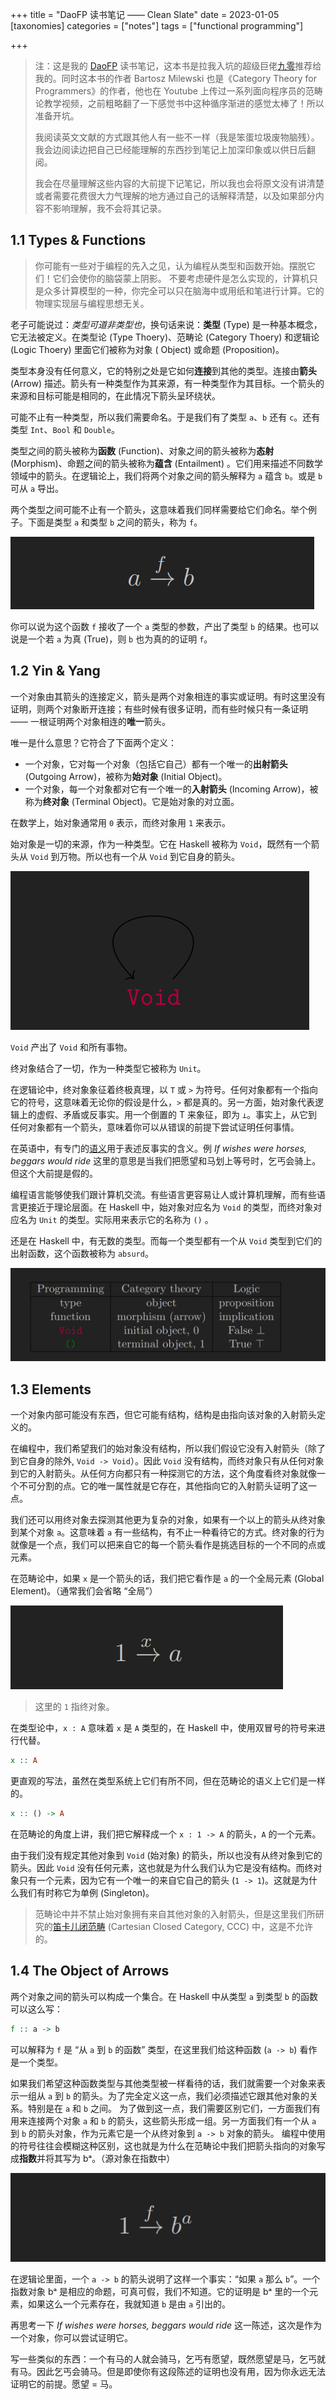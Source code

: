 +++
title = "DaoFP 读书笔记 —— Clean Slate"
date = 2023-01-05
[taxonomies]
categories = ["notes"]
tags = ["functional programming"]

+++

> 注：这是我的 [DaoFP](https://github.com/BartoszMilewski/DaoFP) 读书笔记，这本书是拉我入坑的超级巨佬[九零](https://github.com/a9032676)推荐给我的。同时这本书的作者 Bartosz Milewski
> 也是《Category Theory for Programmers》的作者，他也在 Youtube 上传过一系列面向程序员的范畴论教学视频，之前粗略翻了一下感觉书中这种循序渐进的感觉太棒了！所以准备开坑。
>
>我阅读英文文献的方式跟其他人有一些不一样（我是笨蛋垃圾废物脑残）。我会边阅读边把自己已经能理解的东西抄到笔记上加深印象或以供日后翻阅。
>
>我会在尽量理解这些内容的大前提下记笔记，所以我也会将原文没有讲清楚或者需要花费很大力气理解的地方通过自己的话解释清楚，以及如果部分内容不影响理解，我不会将其记录。

## 1.1 Types & Functions

> 你可能有一些对于编程的先入之见，认为编程从类型和函数开始。摆脱它们！它们会使你的脑袋蒙上阴影。
> 不要考虑硬件是怎么实现的，计算机只是众多计算模型的一种，你完全可以只在脑海中或用纸和笔进行计算。它的物理实现层与编程思想无关。

老子可能说过：*类型可道非类型也*，换句话来说：**类型** (Type) 是一种基本概念，它无法被定义。在类型论 (Type Thoery)、范畴论 (Category Thoery) 和逻辑论 (Logic Thoery) 里面它们被称为对象 (
Object) 或命题 (Proposition)。

类型本身没有任何意义，它的特别之处是它如何**连接**到其他的类型。连接由**箭头** (Arrow) 描述。箭头有一种类型作为其来源，有一种类型作为其目标。一个箭头的来源和目标可能是相同的，在此情况下箭头呈环绕状。

可能不止有一种类型，所以我们需要命名。于是我们有了类型 `a`、`b` 还有 `c`。还有类型 `Int`、`Bool` 和 `Double`。

类型之间的箭头被称为**函数** (Function)、对象之间的箭头被称为**态射** (Morphism)、命题之间的箭头被称为**蕴含** (Entailment)
。它们用来描述不同数学领域中的箭头。在逻辑论上，我们将两个对象之间的箭头解释为 `a` 蕴含 `b`。或是 `b` 可从 `a` 导出。

两个类型之间可能不止有一个箭头，这意味着我们同样需要给它们命名。举个例子。下面是类型 `a` 和类型 `b` 之间的箭头，称为 `f`。

![](01.png)

你可以说为这个函数 `f` 接收了一个 `a` 类型的参数，产出了类型 `b` 的结果。也可以说是一个若 `a` 为真 (True)，则 `b` 也为真的的证明 `f`。

## 1.2 Yin & Yang

一个对象由其箭头的连接定义，箭头是两个对象相连的事实或证明。有时这里没有证明，则两个对象断开连接；有些时候有很多证明，而有些时候只有一条证明 —— 一根证明两个对象相连的**唯一**箭头。

唯一是什么意思？它符合了下面两个定义：

- 一个对象，它对每一个对象（包括它自己）都有一个唯一的**出射箭头** (Outgoing Arrow)，被称为**始对象** (Initial Object)。
- 一个对象，每一个对象都对它有一个唯一的**入射箭头** (Incoming Arrow)，被称为**终对象** (Terminal Object)。它是始对象的对立面。

在数学上，始对象通常用 `0` 表示，而终对象用 `1` 来表示。

始对象是一切的来源，作为一种类型。它在 Haskell 被称为 `Void`，既然有一个箭头从 `Void` 到万物。所以也有一个从 `Void` 到它自身的箭头。

![](02.png)

`Void` 产出了 `Void` 和所有事物。

终对象结合了一切，作为一种类型它被称为 `Unit`。

在逻辑论中，终对象象征着终极真理，以 `T` 或 `>` 为符号。任何对象都有一个指向它的符号，这意味着无论你的假设是什么，`>` 都是真的。另一方面，始对象代表逻辑上的虚假、矛盾或反事实。用一个倒置的
T 来象征，即为 `⊥`。事实上，从它到任何对象都有一个箭头，意味着你可以从错误的前提下尝试证明任何事情。

在英语中，有专门的[语义](https://en.wikipedia.org/wiki/Counterfactual_conditional)用于表述反事实的含义。例 *If wishes were horses, beggars would ride*
这里的意思是当我们把愿望和马划上等号时，乞丐会骑上。但这个大前提是假的。

编程语言能够使我们跟计算机交流。有些语言更容易让人或计算机理解，而有些语言更接近于理论层面。在 Haskell 中，始对象对应名为 `Void` 的类型，而终对象对应名为 `Unit`
的类型。实际用来表示它的名称为 `()` 。

还是在 Haskell 中，有无数的类型。而每一个类型都有一个从 `Void` 类型到它们的出射函数，这个函数被称为 `absurd`。

![](03.png)

## 1.3 Elements

一个对象内部可能没有东西，但它可能有结构，结构是由指向该对象的入射箭头定义的。

在编程中，我们希望我们的始对象没有结构，所以我们假设它没有入射箭头（除了到它自身的除外, `Void -> Void`）。因此 `Void`
没有结构，而终对象只有从任何对象到它的入射箭头。从任何方向都只有一种探测它的方法，这个角度看终对象就像一个不可分割的点。它的唯一属性就是它存在，其他指向它的入射箭头证明了这一点。

我们还可以用终对象去探测其他更为复杂的对象，如果有一个以上的箭头从终对象到某个对象 `a`。这意味着 `a` 有一些结构，有不止一种看待它的方式。终对象的行为就像是一个点，我们可以把来自它的每一个箭头看作是挑选目标的一个不同的点或元素。

在范畴论中，如果 `x` 是一个箭头的话，我们把它看作是 `a` 的一个全局元素 (Global Element)。（通常我们会省略 “全局”）

![](04.png)

> 这里的 `1` 指终对象。

在类型论中，`x : A` 意味着 `x` 是 `A` 类型的，在 Haskell 中，使用双冒号的符号来进行代替。

```haskell
x :: A
```

更直观的写法，虽然在类型系统上它们有所不同，但在范畴论的语义上它们是一样的。

```haskell
x :: () -> A
```

在范畴论的角度上讲，我们把它解释成一个 `x : 1 -> A` 的箭头，`A` 的一个元素。

由于我们没有规定其他对象到 `Void` (始对象) 的箭头，所以也没有从终对象到它的箭头。因此 `Void`
没有任何元素，这也就是为什么我们认为它是没有结构。而终对象只有一个元素，因为它有一个唯一的来自它自己的箭头 (`1 -> 1`)。这就是为什么我们有时称它为单例 (Singleton)。

> 范畴论中并不禁止始对象拥有来自其他对象的入射箭头，但是这里我们所研究的[笛卡儿闭范畴](https://en.wikipedia.org/wiki/Cartesian_closed_category) (Cartesian Closed Category, CCC) 中，这是不允许的。

## 1.4 The Object of Arrows

两个对象之间的箭头可以构成一个集合。在 Haskell 中从类型 `a` 到类型 `b` 的函数可以这么写：

```haskell
f :: a -> b
```

可以解释为 `f` 是 “从 `a` 到 `b` 的函数” 类型，在这里我们给这种函数 (`a -> b`) 看作是一个类型。

如果我们希望这种函数类型与其他类型被一样看待的话，我们就需要一个对象来表示一组从 `a` 到 `b` 的箭头。为了完全定义这一点，我们必须描述它跟其他对象的关系。特别是在 `a` 和 `b` 之间。
为了做到这一点，我们需要区别它们，一方面我们有用来连接两个对象 `a` 和 `b` 的箭头，这些箭头形成一组。另一方面我们有一个从 `a` 到 `b` 的箭头对象，作为元素它是一个从终对象到 `a -> b`
对象的箭头。
编程中使用的符号往往会模糊这种区别，这也就是为什么在范畴论中我们把箭头指向的对象写成**指数**并将其写为 bᵃ。（源对象在指数中）

![](05.png)

在逻辑论里面，一个 `a -> b` 的箭头说明了这样一个事实：“如果 `a` 那么 `b`”。一个指数对象 bᵃ 是相应的命题，可真可假，我们不知道。它的证明是 bᵃ
里的一个元素，如果这么一个元素存在，我就知道 `b` 是由 `a` 引出的。

再思考一下 *If wishes were horses, beggars would ride* 这一陈述，这次是作为一个对象，你可以尝试证明它。

写一些类似的东西：一个有马的人就会骑马，乞丐有愿望，既然愿望是马，乞丐就有马。因此乞丐会骑马。但是即使你有这段陈述的证明也没有用，因为你永远无法证明它的前提。愿望 = 马。